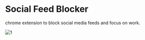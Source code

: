# Social Feed Blocker

chrome extension to block social media feeds and focus on work.

![1](https://github.com/user-attachments/assets/9db7f836-bdae-4eea-b4af-7a2586371a2a)
